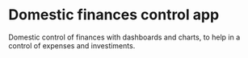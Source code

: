 # Domestic finances control app

Domestic control of finances with dashboards and charts, to help in a control of expenses and investiments.